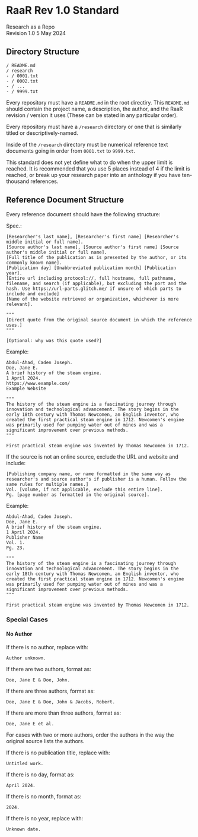 # RaaR Rev 1.0 Standard
Research as a Repo  
Revision 1.0
5 May 2024

## Directory Structure
```
/ README.md
/ research
- / 0001.txt
- / 0002.txt
- / ...
- / 9999.txt
```

Every repository must have a `README.md` in the root directiry. This `README.md` should contain the project name, a description, the author, and the RaaR revision / version it uses (These can be stated in any particular order).

Every repository must have a `/research` directory or one that  is similarly titled or descriptively-named.

Inside of the `/research` directory must be numerical reference text documents going in order from `0001.txt` to `9999.txt`.

This standard does not yet define what to do when the upper limit is reached. It is recommended that you use 5 places instead of 4 if the limit is reached, or break up your research paper into an anthology if you have ten-thousand references.

## Reference Document Structure

Every reference document should have the following structure:

Spec.:
```
[Researcher's last name], [Researcher's first name] [Researcher's middle initial or full name].
[Source author's last name], [Source author's first name] [Source author's middle initial or full name].
[Full title of the publication as is presented by the author, or its commonly known name].
[Publication day] [Unabbreviated publication month] [Publication year].
[Entire url including protocol://, full hostname, full pathname, filename, and search (if applicable), but excluding the port and the hash. Use https://url-parts.glitch.me/ if unsure of which parts to include and exclude]
[Name of the website retrieved or organization, whichever is more relevant].

"""
[Direct quote from the original source document in which the reference uses.]
"""

[Optional: why was this quote used?]
```

Example:
```
Abdul-Ahad, Caden Joseph.
Doe, Jane E.
A brief history of the steam engine.
1 April 2024.
https://www.example.com/
Example Website

"""
The history of the steam engine is a fascinating journey through innovation and technological advancement. The story begins in the early 18th century with Thomas Newcomen, an English inventor, who created the first practical steam engine in 1712. Newcomen's engine was primarily used for pumping water out of mines and was a significant improvement over previous methods.
"""

First practical steam engine was invented by Thomas Newcomen in 1712.
```

If the source is not an online source, exclude the URL and website and include:
```
[Publishing company name, or name formatted in the same way as researcher's and source author's if publisher is a human. Follow the same rules for multiple names.]
Vol. [volume, if not applicable, exclude this entire line].
Pg. [page number as formatted in the original source].
```

Example:
```
Abdul-Ahad, Caden Joseph.
Doe, Jane E.
A brief history of the steam engine.
1 April 2024.
Publisher Name
Vol. 1.
Pg. 23.

"""
The history of the steam engine is a fascinating journey through innovation and technological advancement. The story begins in the early 18th century with Thomas Newcomen, an English inventor, who created the first practical steam engine in 1712. Newcomen's engine was primarily used for pumping water out of mines and was a significant improvement over previous methods.
"""

First practical steam engine was invented by Thomas Newcomen in 1712.
```

### Special Cases

#### No Author

If there is no author, replace with:
```
Author unknown.
```

If there are two authors, format as:
```
Doe, Jane E & Doe, John.
```

If there are three authors, format as:
```
Doe, Jane E & Doe, John & Jacobs, Robert.
```

If there are more than three authors, format as:
```
Doe, Jane E et al.
```

For cases with two or more authors, order the authors in the way the original source lists the authors.

If there is no publication title, replace with:
```
Untitled work.
```

If there is no day, format as:
```
April 2024.
```

If there is no month, format as:
```
2024.
```

If there is no year, replace with:
```
Unknown date.
```
